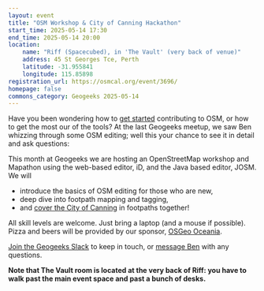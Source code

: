 ```yaml
---
layout: event
title: "OSM Workshop & City of Canning Hackathon"
start_time: 2025-05-14 17:30
end_time: 2025-05-14 20:00
location:
    name: "Riff (Spacecubed), in 'The Vault' (very back of venue)"
    address: 45 St Georges Tce, Perth
    latitude: -31.955841
    longitude: 115.85898
registration_url: https://osmcal.org/event/3696/
homepage: false
commons_category: Geogeeks 2025-05-14
---
```


Have you been wondering how to [get started][starting] contributing to OSM, or how to get the most our of the tools? At the last Geogeeks meetup, we saw Ben whizzing through some OSM editing; well this your chance to see it in detail and ask questions:

This month at Geogeeks we are hosting an OpenStreetMap workshop and Mapathon using the web-based editor, iD, and the Java based editor, JOSM. We will

- introduce the basics of OSM editing for those who are new,
- deep dive into footpath mapping and tagging,
- and [cover the City of Canning](https://tasks.smartcitiestransport.com/projects/73) in footpaths together!

All skill levels are welcome. Just bring a laptop (and a mouse if possible). Pizza and beers will be provided by our sponsor, [OSGeo Oceania][osgeo].

[Join the Geogeeks Slack][slack] to keep in touch, or [message Ben][msg-ben] with any questions.

**Note that The Vault room is located at the very back of Riff: you have to walk past the main event space and past a bunch of desks.**

[osgeo]: https://osgeo-oceania.org/
[starting]: https://wiki.openstreetmap.org/wiki/Perth/Social_Mapping_Sunday#Getting_Started
[msg-ben]: https://www.openstreetmap.org/message/new/BudgieInWA
[slack]: https://geogeeks.org/#contact
